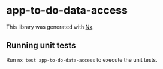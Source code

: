 # app-to-do-data-access

This library was generated with [Nx](https://nx.dev).

## Running unit tests

Run `nx test app-to-do-data-access` to execute the unit tests.
